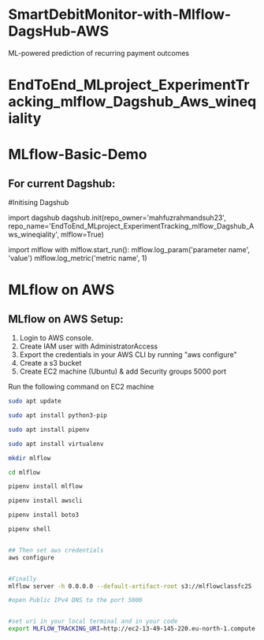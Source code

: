 # SmartDebitMonitor-with-Mlflow-DagsHub-AWS
ML-powered prediction of recurring payment outcomes

# EndToEnd_MLproject_ExperimentTracking_mlflow_Dagshub_Aws_wineqiality
# MLflow-Basic-Demo



## For current Dagshub:
#Initising Dagshub

import dagshub
dagshub.init(repo_owner='mahfuzrahmandsuh23', repo_name='EndToEnd_MLproject_ExperimentTracking_mlflow_Dagshub_Aws_wineqiality', mlflow=True)

import mlflow
with mlflow.start_run():
mlflow.log_param('parameter name', 'value')
mlflow.log_metric('metric name', 1)






# MLflow on AWS

## MLflow on AWS Setup:

1. Login to AWS console.
2. Create IAM user with AdministratorAccess
3. Export the credentials in your AWS CLI by running "aws configure"
4. Create a s3 bucket
5. Create EC2 machine (Ubuntu) & add Security groups 5000 port

Run the following command on EC2 machine
```bash
sudo apt update

sudo apt install python3-pip

sudo apt install pipenv

sudo apt install virtualenv

mkdir mlflow

cd mlflow

pipenv install mlflow

pipenv install awscli

pipenv install boto3

pipenv shell


## Then set aws credentials
aws configure


#Finally 
mlflow server -h 0.0.0.0 --default-artifact-root s3://mlflowclassfc25

#open Public IPv4 DNS to the port 5000


#set uri in your local terminal and in your code 
export MLFLOW_TRACKING_URI=http://ec2-13-49-145-220.eu-north-1.compute.amazonaws.com:5000/
```



